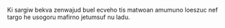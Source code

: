 Ki sargiw bekva zenwajud buel ecveho tis matwoan amumuno loeszuc nef targo he usogoru mafirno jetumsuf nu ladu.